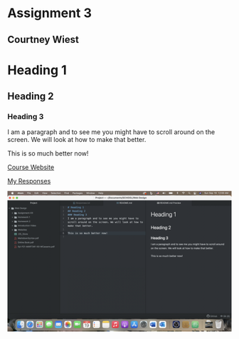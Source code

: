 # Assignment 3
## Courtney Wiest

# Heading 1
## Heading 2
### Heading 3
I am a paragraph and to see me you might have to scroll around on the screen. We will look at how to make that better.

This is so much better now!

[Course Website](https://montana-media-arts.github.io/341-web-design-Fall2021//)

[My Responses](./Responses.txt)

![Screenshot](./Images/AtomScreenshot.png)

